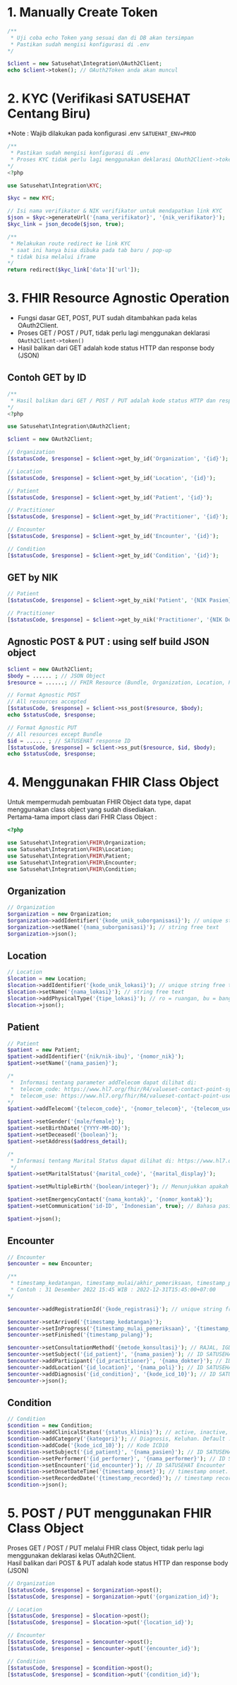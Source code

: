 # 1. Manually Create Token

```php
/** 
 * Uji coba echo Token yang sesuai dan di DB akan tersimpan
 * Pastikan sudah mengisi konfigurasi di .env
*/

$client = new Satusehat\Integration\OAuth2Client;
echo $client->token(); // OAuth2Token anda akan muncul
```

# 2. KYC (Verifikasi SATUSEHAT Centang Biru)
*Note : Wajib dilakukan pada konfigurasi .env ```SATUEHAT_ENV=PROD```

```php
/** 
 * Pastikan sudah mengisi konfigurasi di .env
 * Proses KYC tidak perlu lagi menggunakan deklarasi OAuth2Client->token()
*/
<?php

use Satusehat\Integration\KYC;

$kyc = new KYC;

// Isi nama verifikator & NIK verifikator untuk mendapatkan link KYC
$json = $kyc->generateUrl('{nama_verifikator}', '{nik_verifikator}');
$kyc_link = json_decode($json, true);

/** 
 * Melakukan route redirect ke link KYC
 * saat ini hanya bisa dibuka pada tab baru / pop-up
 * tidak bisa melalui iframe
*/
return redirect($kyc_link['data']['url']);
```

# 3. FHIR Resource Agnostic Operation
- Fungsi dasar GET, POST, PUT sudah ditambahkan pada kelas OAuth2Client.
- Proses GET / POST / PUT, tidak perlu lagi menggunakan deklarasi ```OAuth2Client->token()```
- Hasil balikan dari GET adalah kode status HTTP dan response body (JSON)

## Contoh GET by ID

```php
/** 
 * Hasil balikan dari GET / POST / PUT adalah kode status HTTP dan response body (JSON)
*/
<?php

use Satusehat\Integration\OAuth2Client;

$client = new OAuth2Client;

// Organization
[$statusCode, $response] = $client->get_by_id('Organization', '{id}');

// Location
[$statusCode, $response] = $client->get_by_id('Location', '{id}');

// Patient
[$statusCode, $response] = $client->get_by_id('Patient', '{id}');

// Practitioner
[$statusCode, $response] = $client->get_by_id('Practitioner', '{id}');

// Encounter
[$statusCode, $response] = $client->get_by_id('Encounter', '{id}');

// Condition
[$statusCode, $response] = $client->get_by_id('Condition', '{id}');
```

## GET by NIK

```php
// Patient
[$statusCode, $response] = $client->get_by_nik('Patient', '{NIK Pasien}');

// Practitioner
[$statusCode, $response] = $client->get_by_nik('Practitioner', '{NIK Dokter}');
```

## Agnostic POST & PUT : using self build JSON object

```php
$client = new OAuth2Client;
$body = ...... ; // JSON Object
$resource = ......; // FHIR Resource (Bundle, Organization, Location, Patient, Practitioner, Encounter, Condition)

// Format Agnostic POST
// All resources accepted
[$statusCode, $response] = $client->ss_post($resource, $body);
echo $statusCode, $response;

// Format Agnostic PUT
// All resources except Bundle
$id = ...... ; // SATUSEHAT response ID
[$statusCode, $response] = $client->ss_put($resource, $id, $body);
echo $statusCode, $response;
```

# 4. Menggunakan FHIR Class Object
Untuk mempermudah pembuatan FHIR Object data type, dapat menggunakan class object yang sudah disediakan.<br>
Pertama-tama import class dari FHIR Class Object :
```php
<?php

use Satusehat\Integration\FHIR\Organization;
use Satusehat\Integration\FHIR\Location;
use Satusehat\Integration\FHIR\Patient;
use Satusehat\Integration\FHIR\Encounter;
use Satusehat\Integration\FHIR\Condition;
```

## Organization
```php
// Organization
$organization = new Organization;
$organization->addIdentifier('{kode_unik_suborganisasi}'); // unique string free text (increments / UUID / inisial)
$organization->setName('{nama_suborganisasi}'); // string free text
$organization->json();
```

## Location
```php
// Location
$location = new Location;
$location->addIdentifier('{kode_unik_lokasi}'); // unique string free text (increments / UUID / inisial)
$location->setName('{nama_lokasi}'); // string free text
$location->addPhysicalType('{tipe_lokasi}'); // ro = ruangan, bu = bangunan, wi = sayap gedung, ve = kendaraan, ho = rumah, ca = kabined, rd = jalan, area = area. Default bila tidak dideklarasikan = ruangan
$location->json();
```

## Patient
```php
// Patient
$patient = new Patient;
$patient->addIdentifier('{nik/nik-ibu}', '{nomor_nik}');
$patient->setName('{nama_pasien}');

/*
 *  Informasi tentang parameter addTelecom dapat dilihat di:
 *  telecom_code: https://www.hl7.org/fhir/R4/valueset-contact-point-system.html 
 *  telecom_use: https://www.hl7.org/fhir/R4/valueset-contact-point-use.html
*/
$patient->addTelecom('{telecom_code}', '{nomor_telecom}', '{telecom_use}');

$patient->setGender('{male/female}');
$patient->setBirthDate('{YYYY-MM-DD}');
$patient->setDeceased('{boolean}');
$patient->setAddress($address_detail);

/*
 * Informasi tentang Marital Status dapat dilihat di: https://www.hl7.org/fhir/valueset-marital-status.html
 */
$patient->setMaritalStatus('{marital_code}', '{marital_display}');

$patient->setMultipleBirth('{boolean/integer}'); // Menunjukkan apakah pasien merupakan bagian dari kembar (boolean) atau menunjukkan urutan kelahiran yang sebenarnya (integer)

$patient->setEmergencyContact('{nama_kontak}', '{nomor_kontak}');
$patient->setCommunication('id-ID', 'Indonesian', true); // Bahasa pasien

$patient->json();
```

## Encounter
```php
// Encounter
$encounter = new Encounter;

/** 
 * timestamp_kedatangan, timestamp_mulai/akhir_pemeriksaan, timestamp_pulang berupa datetime dan nanti akan dikonversi menjadi ATOM format (Y-m-dTH:i:s+UTC)
 * Contoh : 31 Desember 2022 15:45 WIB : 2022-12-31T15:45:00+07:00
*/

$encounter->addRegistrationId('{kode_registrasi}'); // unique string free text (increments / UUID)

$encounter->setArrived('{timestamp_kedatangan}');
$encounter->setInProgress('{timestamp_mulai_pemeriksaan}', '{timestamp_akhir_pemeriksaan}');
$encounter->setFinished('{timestamp_pulang}');

$encounter->setConsultationMethod('{metode_konsultasi}'); // RAJAL, IGD, RANAP, HOMECARE, TELEKONSULTASI
$encounter->setSubject('{id_patient}', '{nama_pasien}'); // ID SATUSEHAT Pasien dan Nama SATUSEHAT
$encounter->addParticipant('{id_practitioner}', '{nama_dokter}'); // ID SATUSEHAT Dokter, Nama Dokter
$encounter->addLocation('{id_location}', '{nama_poli}'); // ID SATUSEHAT Location, Nama Poli
$encounter->addDiagnosis('{id_condition}', '{kode_icd_10}'); // ID SATUSEHAT Condition, Kode ICD10
$encounter->json();
```

## Condition
```php
// Condition
$condition = new Condition;
$condition->addClinicalStatus('{status_klinis}'); // active, inactive, resolved. Default bila tidak dideklarasi = active
$condition->addCategory('{kategori}'); // Diagnosis, Keluhan. Default : Diagnosis
$condition->addCode('{kode_icd_10}'); // Kode ICD10
$condition->setSubject('{id_patient}', '{nama_pasien}'); // ID SATUSEHAT Pasien dan Nama SATUSEHAT
$condition->setPerformer('{id_performer}', '{nama_performer}'); // ID SATUSEHAT Pasien dan Nama SATUSEHAT
$condition->setEncounter('{id_encounter}'); // ID SATUSEHAT Encounter
$condition->setOnsetDateTime('{timestamp_onset}'); // timestamp onset. Timestamp sekarang
$condition->setRecordedDate('{timestamp_recorded}'); // timestamp recorded. Timestamp sekarang
$condition->json();

```

# 5. POST / PUT menggunakan FHIR Class Object
Proses GET / POST / PUT melalui FHIR class Object, tidak perlu lagi menggunakan deklarasi kelas OAuth2Client.<br>
Hasil balikan dari POST & PUT adalah kode status HTTP dan response body (JSON)

```php
// Organization
[$statusCode, $response] = $organization->post();
[$statusCode, $response] = $organization->put('{organization_id}');

// Location
[$statusCode, $response] = $location->post();
[$statusCode, $response] = $location->put('{location_id}');

// Encounter
[$statusCode, $response] = $encounter->post();
[$statusCode, $response] = $encounter->put('{encounter_id}');

// Condition
[$statusCode, $response] = $condition->post();
[$statusCode, $response] = $condition->put('{condition_id}');
```
